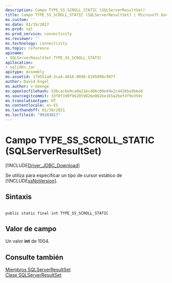 ```yaml
---
description: Campo TYPE_SS_SCROLL_STATIC (SQLServerResultSet)
title: Campo TYPE_SS_SCROLL_STATIC (SQLServerResultSet) | Microsoft Docs
ms.custom: ''
ms.date: 01/19/2017
ms.prod: sql
ms.prod_service: connectivity
ms.reviewer: ''
ms.technology: connectivity
ms.topic: reference
apiname:
- SQLServerResultSet.TYPE_SS_SCROLL_STATIC
apilocation:
- sqljdbc.jar
apitype: Assembly
ms.assetid: 179551a0-3ca4-4816-8098-8195898c997f
author: David-Engel
ms.author: v-daenge
ms.openlocfilehash: 53bcac6e9ca9a216cd86c08e49e2c4426ba9bbe6
ms.sourcegitcommit: 33f0f190f962059826e002be165a2bef4f9e350c
ms.translationtype: HT
ms.contentlocale: es-ES
ms.lasthandoff: 01/30/2021
ms.locfileid: "99183817"
---
```

# <a name="type_ss_scroll_static-field-sqlserverresultset"></a>Campo TYPE_SS_SCROLL_STATIC (SQLServerResultSet)
[!INCLUDE[Driver_JDBC_Download](../../../includes/driver_jdbc_download.md)]

  Se utiliza para especificar un tipo de cursor estático de [!INCLUDE[ssNoVersion](../../../includes/ssnoversion-md.md)].  
  
## <a name="syntax"></a>Sintaxis  
  
```  
  
public static final int TYPE_SS_SCROLL_STATIC  
```  
  
## <a name="field-value"></a>Valor de campo  
 Un valor **int** de 1004.  
  
## <a name="see-also"></a>Consulte también  
 [Miembros SQLServerResultSet](../../../connect/jdbc/reference/sqlserverresultset-members.md)   
 [Clase SQLServerResultSet](../../../connect/jdbc/reference/sqlserverresultset-class.md)  
  
  
